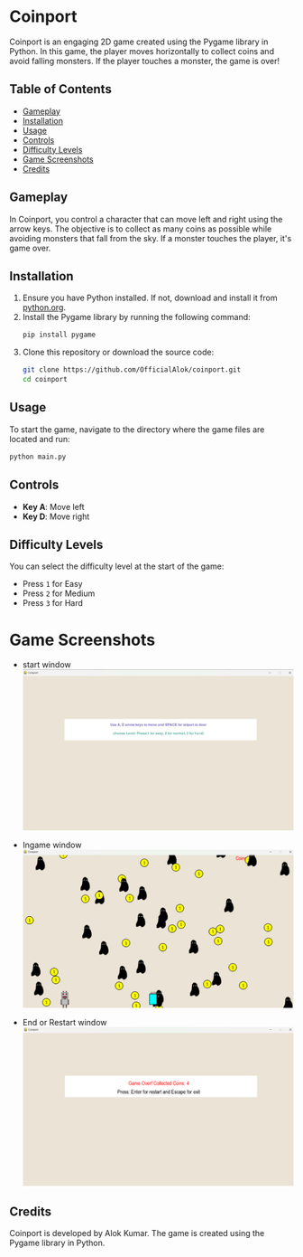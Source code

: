 # Coinport

Coinport is an engaging 2D game created using the Pygame library in Python. In this game, the player moves horizontally to collect coins and avoid falling monsters. If the player touches a monster, the game is over!

## Table of Contents
- [Gameplay](#gameplay)
- [Installation](#installation)
- [Usage](#usage)
- [Controls](#controls)
- [Difficulty Levels](#difficulty-levels)
- [Game Screenshots](#game-screenshots)
- [Credits](#credits)

## Gameplay
In Coinport, you control a character that can move left and right using the arrow keys. The objective is to collect as many coins as possible while avoiding monsters that fall from the sky. If a monster touches the player, it's game over.

## Installation
1. Ensure you have Python installed. If not, download and install it from [python.org](https://www.python.org/).
2. Install the Pygame library by running the following command:
   ```sh
   pip install pygame
   ```
3. Clone this repository or download the source code:
   ```sh
   git clone https://github.com/OfficialAlok/coinport.git
   cd coinport
   ```

## Usage
To start the game, navigate to the directory where the game files are located and run:
```sh
python main.py
```

## Controls
- **Key A**: Move left
- **Key D**: Move right

## Difficulty Levels
You can select the difficulty level at the start of the game:
- Press `1` for Easy
- Press `2` for Medium
- Press `3` for Hard

# Game Screenshots
- start window
![1st](https://github.com/OfficialAlok/Coinport/blob/main/start.png?raw=true)

- Ingame window
![mid](https://github.com/OfficialAlok/Coinport/blob/main/in_game.png?raw=true)

- End or Restart window
![End](https://github.com/OfficialAlok/Coinport/blob/main/end.png?raw=true)

## Credits
Coinport is developed by Alok Kumar. The game is created using the Pygame library in Python.
